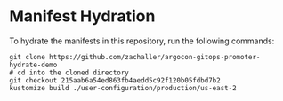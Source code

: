 # Manifest Hydration

To hydrate the manifests in this repository, run the following commands:

```shell
git clone https://github.com/zachaller/argocon-gitops-promoter-hydrate-demo
# cd into the cloned directory
git checkout 215aab6a54ed863fb4aedd5c92f120b05fdbd7b2
kustomize build ./user-configuration/production/us-east-2
```
